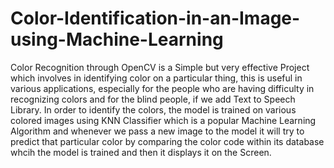 # Color-Identification-in-an-Image-using-Machine-Learning
Color Recognition through OpenCV is a Simple but very effective Project which involves in identifying color on a particular thing, this is useful in various applications, especially for the people who are having difficulty in recognizing colors and for the blind people, if we add Text to Speech Library. In order to identify the colors, the model is trained on various colored images using KNN Classifier which is a popular Machine Learning Algorithm and whenever we pass a new image to the model it will try to predict that particular color by comparing the color code within its database whcih the model is trained and then it displays it on the Screen.
